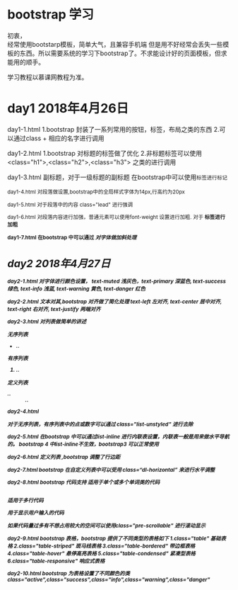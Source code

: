 # bootstrap 学习   
初衷，   
经常使用bootstarp模板，简单大气，且兼容手机端 但是用不好经常会丢失一些模板的东西。所以需要系统的学习下bootstrap了。不求能设计好的页面模板，但求能用的顺手。

学习教程以慕课网教程为准。
# day1 2018年4月26日
day1-1.html
1.bootstrap 封装了一系列常用的按钮，标签，布局之类的东西
2.可以通过class + 相应的名字进行调用

day1-2.html
1.bootstrap 对标题的标签做了优化
2.非标题标签可以使用<class="h1">,<class="h2">,<class="h3"> 之类的进行调用

day1-3.html
副标题，对于一级标题的副标题 在bootstrap中可以使用<small>标签进行标记

day1-4.html
对段落做设置,bootstrap中的全局样式字体为14px,行高约为20px

day1-5.html
对于段落中的内容 class="lead" 进行强调

day1-6.html
对段落内容进行加强，普通元素可以使用font-weight 设置进行加粗.
对于<b><strong> 标签进行加粗

day1-7.html
在bootstrap 中可以通过<i><em> 对字体做加斜处理

# day2 2018年4月27日
day2-1.html
对字体进行颜色设置， text-muted 浅灰色，text-primary 深蓝色, text-success 绿色, text-info 浅蓝, text-warning 黄色, text-danger 红色

day2-2.html
文本对其,bootstrap 对齐做了简化处理 text-left 左对齐, text-center 居中对齐, text-right 右对齐, text-justify 两端对齐

day2-3.html
对列表做简单的讲述

无序列表
<ul><li>..</li></ul>

有序列表
<ol><li>..</li></ol>

定义列表
<dl>
<dt>..</dt>
<dd>..</dd>
</dl>

day2-4.html

对于无序列表，有序列表中的点或数字可以通过 class="list-unstyled" 进行去除

day2-5.html
在bootstrap 中可以通过list-inline 进行内联表设置，内联表一般是用来做水平导航的。
bootstrap 4 中list-inline不生效，bootstrap3 可以正常使用

day2-6.html
定义列表 ,bootstrap 调整了行边距

day2-7.html
bootstrap 在自定义列表中可以受用  class=“dl-horizontal” 来进行水平调整

day2-8.html
bootstrap 代码支持
<code></code> 适用于单个或多个单词类的代码
<pre></pre> 适用于多行代码
<kbd></kbd> 用于显示用户输入的代码

如果代码量过多有不想占用较大的空间可以使用class="pre-scrollable" 进行滚动显示

day2-9.html
bootstrap 表格，bootstrap 提供了不同类型的表格如下
1.class="table" 基础表格
2.class="table-striped" 斑马线表格
3.class="table-bordered" 带边框表格
4.class="table-hover" 悬停高亮表格
5.class="table-condensed" 紧凑型表格
6.class="table-responsive" 响应式表格

day2-10.html
bootstrap 为表格设置了不同颜色的类 class="active",class="success",class="info",class="warning",class="danger"
